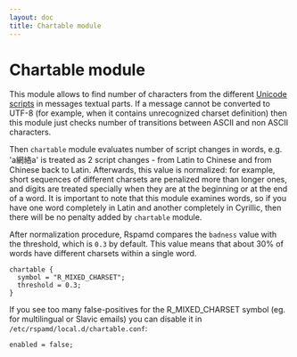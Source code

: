 ```yaml
---
layout: doc
title: Chartable module
---
```

# Chartable module

This module allows to find number of characters from the different [Unicode scripts](https://www.unicode.org/reports/tr24/) in messages textual parts. If a message cannot be converted to UTF-8 (for example, when it contains unrecognized charset definition) then this module just checks number of transitions between ASCII and non ASCII characters.

Then `chartable` module evaluates number of script changes in words, e.g. 'a網絡a' is treated as 2 script changes - from Latin to Chinese and from Chinese back to Latin. Afterwards, this value is normalized: for example, short sequences of different charsets are penalized more than longer ones, and digits are treated specially when they are at the beginning or at the end of a word. It is important to note that this module examines words, so if you have one word completely in Latin and another completely in Cyrillic, then there will be no penalty added by `chartable` module.

After normalization procedure, Rspamd compares the `badness` value with the threshold, which is `0.3` by default. This value means that about 30% of words have different charsets within a single word.

~~~ucl
chartable {
  symbol = "R_MIXED_CHARSET";
  threshold = 0.3;
}
~~~

If you see too many false-positives for the R_MIXED_CHARSET symbol (eg. for multilingual or Slavic emails) you can disable it in `/etc/rspamd/local.d/chartable.conf`:

~~~ucl
enabled = false;
~~~
